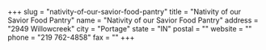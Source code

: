 +++
slug = "nativity-of-our-savior-food-pantry"
title = "Nativity of our Savior Food Pantry"
name = "Nativity of our Savior Food Pantry"
address = "2949 Willowcreek"
city = "Portage"
state = "IN"
postal = ""
website = ""
phone = "219 762-4858"
fax = ""
+++
